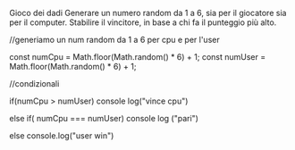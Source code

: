 Gioco dei dadi
Generare un numero random da 1 a 6, sia per il giocatore sia per il computer.
Stabilire il vincitore, in base a chi fa il punteggio più alto.


//generiamo un num random da 1 a 6 per cpu e per l'user

const numCpu = Math.floor(Math.random() * 6) + 1;
const numUser = Math.floor(Math.random() * 6) + 1;


//condizionali 

if(numCpu > numUser)
    console log("vince cpu")

else if( numCpu === numUser)
console log ("pari")

else
console.log("user win")